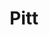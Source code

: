 ---
title: Pitt
issue: 1A
issue_nr: 1
full_title: Fight & Flight!
subtitle: ""
story_arc: ""
crossover: ""
variant: A
publisher: Image Comics
creators: 
  - Fabian Nicieza
  - Rob Liefeld
release_date: Jan 1993
release_year: 1993
genre:
  - Action
  - Adventure
  - Horror
  - Super-Heroes
format: Comic
pages: 32
signed_by: ""
price: 1.95
---